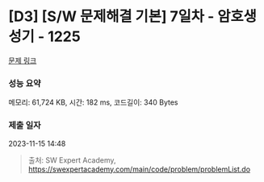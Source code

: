 # [D3] [S/W 문제해결 기본] 7일차 - 암호생성기 - 1225 

[문제 링크](https://swexpertacademy.com/main/code/problem/problemDetail.do?contestProbId=AV14uWl6AF0CFAYD) 

### 성능 요약

메모리: 61,724 KB, 시간: 182 ms, 코드길이: 340 Bytes

### 제출 일자

2023-11-15 14:48



> 출처: SW Expert Academy, https://swexpertacademy.com/main/code/problem/problemList.do